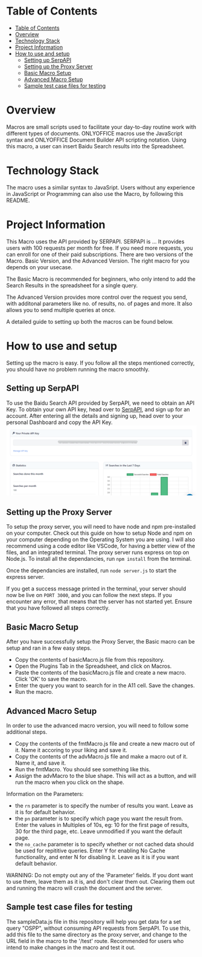  
  
#  Table of Contents
  
  
- [Table of Contents](#table-of-contents )
- [Overview](#overview )
- [Technology Stack](#technology-stack )
- [Project Information](#project-information )
- [How to use and setup](#how-to-use-and-setup )
  - [Setting up SerpAPI](#setting-up-serpapi )
  - [Setting up the Proxy Server](#setting-up-the-proxy-server )
  - [Basic Macro Setup](#basic-macro-setup )
  - [Advanced Macro Setup](#advanced-macro-setup )
  - [Sample test case files for testing](#sample-test-case-files-for-testing )
  
#  Overview
  
  
Macros are small scripts used to facilitate your day-to-day routine work with different types of documents. ONLYOFFICE macros use the JavaScript syntax and ONLYOFFICE Document Builder API scripting notation.
Using this macro, a user can insert Baidu Search results into the Spreadsheet.
  
#  Technology Stack
  
  
The macro uses a similar syntax to JavaSript. Users without any experience in JavaScript or Programming can also use the Macro, by following this README.
  
#  Project Information
  
  
This Macro uses the API provided by SERPAPI. SERPAPI is ... It provides users with 100 requests per month for free. If you need more requests, you can enroll for one of their paid subscriptions.
There are two versions of the Macro. Basic Version, and the Advanced Version. The right macro for you depends on your usecase.
  
The Basic Macro is recommended for beginners, who only intend to add the Search Results in the spreadsheet for a single query.
  
The Advanced Version provides more control over the request you send, with additonal parameters like no. of results, no. of pages and more. It also allows you to send multiple queries at once.
  
A detailed guide to setting up both the macros can be found below.
  
#  How to use and setup
  
  
Setting up the macro is easy. If you follow all the steps mentioned correctly, you should have no problem running the macro smoothly.
  
##  Setting up SerpAPI
  
  
To use the Baidu Search API provided by SerpAPI, we need to obtain an API Key. To obtain your own API key, head over to [SerpAPI](https://serpapi.com ), and sign up for an account.
After entering all the details and signing up, head over to your personal Dashboard and copy the API Key.
![serp-api-img](images/serpApi.png )
  
##  Setting up the Proxy Server
  
  
To setup the proxy server, you will need to have node and npm pre-installed on your computer. Check out this guide on how to setup Node and npm on your computer depending on the Operating System you are using.
I will also recommend using a code editor like VSCode, for having a better view of the files, and an integrated terminal.
The proxy server runs express on top on Node.js.
To install all the dependancies, run ```npm install``` from the terminal.
  
Once the dependancies are installed, run ```node server.js``` to start the express server.
  
If you get a success message printed in the terminal, your server should now be live on ```PORT 3000```, and you can follow the next steps. If you encounter any error, that means that the server has not started yet. Ensure that you have followed all steps correctly.
  
##  Basic Macro Setup
  
  
After you have successfully setup the Proxy Server, the Basic macro can be setup and ran in a few easy steps.
  
- Copy the contents of basicMacro.js file from this repository.
- Open the Plugins Tab in the Spreadsheet, and click on Macros.
- Paste the contents of the basicMacro.js file and create a new macro. Click 'OK' to save the macro.
- Enter the query you want to search for in the A11 cell. Save the changes.
- Run the macro.
  
##  Advanced Macro Setup
  
  
In order to use the advanced macro version, you will need to follow some additional steps.
  
- Copy the contents of the fmtMacro.js file and create a new macro out of it. Name it accoring to your liking and save it.
- Copy the contents of the advMacro.js file and make a macro out of it. Name it, and save it.
- Run the fmtMacro. You should see something like this.
- Assign the advMacro to the blue shape. This will act as a button, and will run the macro when you click on the shape.
  
Information on the Parameters:
  
- the ```rn``` parameter is to specify the number of results you want. Leave as it is for default behavior.
- the ```pn``` parameter is to specify which page you want the result from. Enter the values in Multiples of 10s, eg: 10 for the first page of results, 30 for the third page, etc. Leave unmodified if you want the default page.
- the ```no_cache``` parameter is to specify whether or not cached data should be used for repititive queries. Enter Y for enabling No Cache functionality, and enter N for disabling it. Leave as it is if you want default behavior.
  
WARNING: Do not empty out any of the 'Parameter' fields. If you dont want to use them, leave them as it is, and don't clear them out. Clearing them out and running the macro will crash the document and the server.
  
##  Sample test case files for testing
  
  
The sampleData.js file in this repository will help you get data for a set query "OSPP", without consuming API requests from SerpAPI. To use this, add this file to the same directory as the proxy server, and change to the URL field in the macro to the '/test' route. Recommended for users who intend to make changes in the macro and test it out.
  
